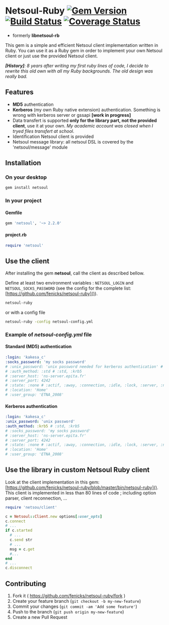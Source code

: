 # Netsoul-Ruby [![Gem Version](https://badge.fury.io/rb/netsoul.svg)](http://badge.fury.io/rb/netsoul) [![Build Status](https://travis-ci.org/fenicks/netsoul-ruby.svg?branch=master)](https://travis-ci.org/fenicks/netsoul-ruby) [![Coverage Status](https://coveralls.io/repos/fenicks/netsoul-ruby/badge.svg?branch=master&service=github)](https://coveralls.io/github/fenicks/netsoul-ruby?branch=master)

* formerly __libnetsoul-rb__

This gem is a simple and efficient Netsoul client implementation written in Ruby.
You can use it as a Ruby gem in order to implement your own Netsoul client or just use the provided Netsoul client.

*__[History]__: 8 years after writing my first ruby lines of code, I decide to rewrite this old own with all my Ruby backgrounds. The old design was really bad.*

## Features

* __MD5__ authentication
* __Kerberos__ (my own Ruby native extension) authentication. Something is wrong with kerberos server or gssapi __[work in progress]__
* Data transfert is supported **only for the library part, not the provided client**, use it at your own. _My academic account was closed when I tryed files transfert at school_.
* Identification Netsoul client is provided
* Netsoul message library: all netsoul DSL is covered by the 'netsoul/message' module

## Installation

### On your desktop

```ruby
gem install netsoul
```

### In your project

#### Gemfile

```ruby
gem 'netsoul', '~> 2.2.0'
```

#### project.rb

```ruby
require 'netsoul'
```

## Use the client

After installing the gem **netsoul**, call the client as described bellow.

Define at least two environment variables : `NETSOUL_LOGIN` and `NETSOUL_SOCKS_PASSWORD` (see the config for the complete list: [https://github.com/fenicks/netsoul-ruby]()).

```bash
netsoul-ruby
```

or with a config file

```bash
netsoul-ruby -config netsoul-config.yml
```

### Example of _netsoul-config.yml_ file

#### Standard (MD5) authentication

```yaml
:login: 'kakesa_c'
:socks_password: 'my socks password'
# :unix_password: 'unix password needed for kerberos authentication' # :auth_method must be set to :krb5
# :auth_method: :std # :std, :krb5
# :server_host: 'ns-server.epita.fr'
# :server_port: 4242
# :state: :none # :actif, :away, :connection, :idle, :lock, :server, :none
# :location: 'Home'
# :user_group: 'ETNA_2008'
```

#### Kerberos authentication

```yaml
:login: 'kakesa_c'
:unix_password: 'unix password'
:auth_method: :krb5 # :std, :krb5
# :socks_password: 'my socks password'
# :server_host: 'ns-server.epita.fr'
# :server_port: 4242
# :state: :none # :actif, :away, :connection, :idle, :lock, :server, :none
# :location: 'Home'
# :user_group: 'ETNA_2008'
```

## Use the library in custom Netsoul Ruby client

Look at the client implementation in this gem: [https://github.com/fenicks/netsoul-ruby/blob/master/bin/netsoul-ruby]().
This client is implemented in less than 80 lines of code ; including option parser, client reconnection, ...

```ruby
require 'netsou/client'

c = Netsoul::Client.new options[:user_opts]
c.connect
# ...
if c.started
  # ...
  c.send str
  # ...
  msg = c.get
  #...
end
# ...
c.disconnect
```

## Contributing

1. Fork it ( https://github.com/fenicks/netsoul-ruby/fork )
2. Create your feature branch (`git checkout -b my-new-feature`)
3. Commit your changes (`git commit -am 'Add some feature'`)
4. Push to the branch (`git push origin my-new-feature`)
5. Create a new Pull Request
